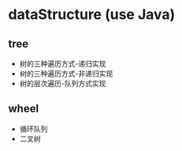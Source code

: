# dataStructure (use Java)
## tree
<ul>
  <li>树的三种遍历方式-递归实现</li>
  <li>树的三种遍历方式-非递归实现</li>
  <li>树的层次遍历-队列方式实现</li>
</ul>

## wheel
<ul>
  <li>循环队列</li>
  <li>二叉树</li>
</ul>